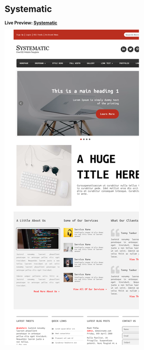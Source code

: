 # Systematic

**Live Preview: [Systematic](https://moinsoft.github.io/Systematic/)**

![Image of home page.](https://github.com/moinsoft/Systematic/blob/master/assets/systematic-project-ss.png)
